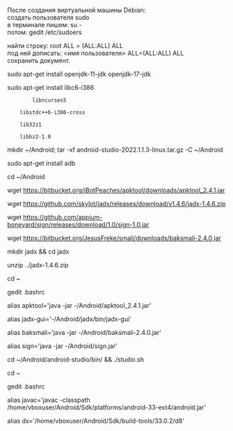 После создания виртуальной машины Debian:  
создать пользователя sudo  
в терминале пишем: su -  
потом: gedit /etc/sudoers  

найти строку: root ALL = (ALL:ALL) ALL  
под ней дописать: <имя пользователя> ALL=(ALL:ALL) ALL  
сохранить документ.  

sudo apt-get install openjdk-11-jdk openjdk-17-jdk  



sudo apt-get install libc6-i386   

			libncurses5   

		libstdc++6-i386-cross   

		lib32z1   

		libbz2-1.0  

		

mkdir ~/Android; tar -xf android-studio-2022.1.1.3-linux.tar.gz -C ~/Android  



sudo apt-get install adb  



cd ~/Android  



wget https://bitbucket.org/iBotPeaches/apktool/downloads/apktool_2.4.1.jar  



wget https://github.com/skylot/jadx/releases/download/v1.4.6/jadx-1.4.6.zip  



wget https://github.com/appium-boneyard/sign/releases/download/1.0/sign-1.0.jar  



wget https://bitbucket.org/JesusFreke/smali/downloads/baksmali-2.4.0.jar  



mkdir jadx && cd jadx  

unzip ../jadx-1.4.6.zip  



cd ~  

gedit .bashrc  



alias apktool='java -jar -/Android/арktool_2.4.1.jar'  

alias jadx-gui='-/Android/jadx/bin/jadx-gui'  

alias baksmali='java -jar -/Android/baksmali-2.4.0.jar'  

alias sign='java -jar -/Android/sign.jar'  

cd ~/Android/android-studio/bin/ && ./studio.sh  

cd ~  

gedit .bashrc  

alias javac='javac -classpath /home/vboxuser/Android/Sdk/platforms/android-33-ext4/android.jar'  

alias dx='/home/vboxuser/Android/Sdk/build-tools/33.0.2/d8'  



